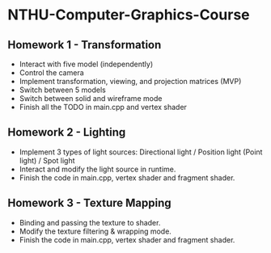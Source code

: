 # NTHU-Computer-Graphics-Course

## Homework 1 - Transformation
* Interact with five model (independently)
* Control the camera
* Implement transformation, viewing, and projection matrices (MVP)
* Switch between 5 models
* Switch between solid and wireframe mode
* Finish all the TODO in main.cpp and vertex shader

## Homework 2 - Lighting
* Implement 3 types of light sources: Directional light / Position light (Point light) / Spot light
* Interact and modify the light source in runtime.
* Finish the code in main.cpp, vertex shader and fragment shader.

## Homework 3 - Texture Mapping
* Binding and passing the texture to shader.
* Modify the texture filtering & wrapping mode.
* Finish the code in main.cpp, vertex shader and fragment shader.
